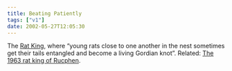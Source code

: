 ```yaml
---
title: Beating Patiently
tags: ["v1"]
date: 2002-05-27T12:05:30
---
```


The [Rat King][1], where &#8220;young rats close to one another in the nest sometimes get their tails entangled and become a living Gordian knot&#8221;. Related: [The 1963 rat king of Rucphen][2].

[1]: http://www.panix.com/~sjl/wonder/lewis/ratking/rat_intro.htm "Rat King"
[2]: http://www.the2ndhand.com/print2/print2_cap1.html "The 1963 rat king of Rucphen image"
